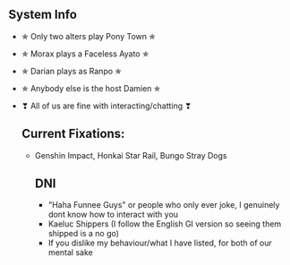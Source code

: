 ## System Info
- ✯ Only two alters play Pony Town ✯
- ✯ Morax plays a Faceless Ayato ✯
- ✯ Darian plays as Ranpo ✯
- ✯ Anybody else is the host Damien ✯
- ❣ All of us are fine with interacting/chatting ❣

  ## Current Fixations:
  - Genshin Impact, Honkai Star Rail, Bungo Stray Dogs
 
    ## DNI
    - "Haha Funnee Guys" or people who only ever joke, I genuinely dont know how to interact with you
    - Kaeluc Shippers (I follow the English GI version so seeing them shipped is a no go)
    - If you dislike my behaviour/what I have listed, for both of our mental sake
<!--
**OsmanthusWineDad/OsmanthusWineDad** is a ✨ _special_ ✨ repository because its `README.md` (this file) appears on your GitHub profile.

Here are some ideas to get you started:

- 🔭 I’m currently working on ...
- 🌱 I’m currently learning ...
- 👯 I’m looking to collaborate on ...
- 🤔 I’m looking for help with ...
- 💬 Ask me about ...
- 📫 How to reach me: ...
- 😄 Pronouns: ...
- ⚡ Fun fact: ...
-->
